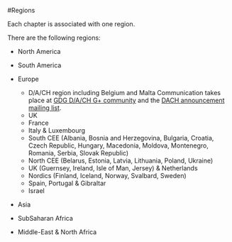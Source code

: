 #Regions

Each chapter is associated with one region.

There are the following regions:
* North America

* South America

* Europe
  * D/A/CH region including Belgium and Malta
      Communication takes place at [GDG D/A/CH G+ community](https://plus.google.com/115606122706524327961) and the [DACH announcement mailing list](https://groups.google.com/forum/#!forum/gdg-dach-announce).
  * UK 
  * France
  * Italy & Luxembourg
  * South CEE (Albania, Bosnia and Herzegovina, Bulgaria, Croatia, Czech Republic, Hungary, Macedonia, Moldova, Montenegro, Romania, Serbia, Slovak Republic)
  * North CEE (Belarus, Estonia, Latvia, Lithuania, Poland, Ukraine)
  * UK (Guernsey, Ireland, Isle of Man, Jersey) & Netherlands 
  * Nordics (Finland, Iceland, Norway, Svalbard, Sweden)
  * Spain, Portugal & Gibraltar
  * Israel

* Asia
* SubSaharan Africa
* Middle-East & North Africa
